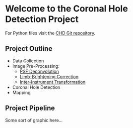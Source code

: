 # Welcome to the Coronal Hole Detection Project

For Python files visit the [CHD Git repository](https://github.com/predsci/CHD).  

## Project Outline

* Data Collection
* Image Pre-Processing:
    * [PSF Deconvolution](/ipp/psf/)
    * [Limb-Brightening Correction](/ipp/lbc/)
    * [Inter-Instrument Transformation](/ipp/iit/)
* Coronal Hole Detection
* Mapping

## Project Pipeline
Some sort of graphic here...

